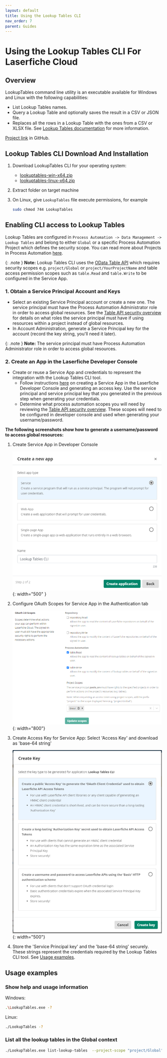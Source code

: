 ```yaml
---
layout: default
title: Using the Lookup Tables CLI
nav_order: 7
parent: Guides
---
```


<!--© 2024 Laserfiche.
See LICENSE-DOCUMENTATION and LICENSE-CODE in the project root for license information.-->

# Using the Lookup Tables CLI For Laserfiche Cloud

## Overview

LookupTables command line utility is an executable available for Windows and Linux with the following capabilities:

- List Lookup Tables names.
- Query a Lookup Table and optionally saves the result in a CSV or JSON file.
- Replaces all the rows in a Lookup Table with the ones from a CSV or XLSX file. See [Lookup Tables documentation](https://doc.laserfiche.com/laserfiche.documentation/en-us/Default.htm#../Subsystems/ProcessAutomation/Content/Resources/Entities/lookup-tables.htm) for more information.

[Project link](https://github.com/Laserfiche/lf-lookup-tables-cli) in GitHub.

## Lookup Tables CLI Download And Installation

1. Download LookupTables CLI for your operating system:

   - [lookuptables-win-x64.zip](./lookuptables-win-x64.zip)
   - [lookuptables-linux-x64.zip](./lookuptables-linux-x64.zip)

1. Extract folder on target machine
1. On Linux, give `LookupTables` file execute permissions, for example

   ```sh
   sudo chmod 744 LookupTables   
   ```

## Enabling CLI access to Lookup Tables

Lookup Tables are configured in `Process Automation -> Data Management -> Lookup Tables` and belong to either `Global` or a specific Process Automation Project which defines the security scope. You can read more about Projects in Process Automation [here](https://doc.laserfiche.com/laserfiche.documentation/en-us/Default.htm#../Subsystems/ProcessAutomation/Content/Resources/Teams/projects.htm?TocPath=Process%2520Automation%257CTeams%257CProjects%257C_____0).

{: .note }
**Note:** Lookup Tables CLI uses the [OData Table API](./../../api/odata-api-reference/) which requires security scopes e.g. `project/Global` or `project/YourProjectName` and table access permission scopes such as `table.Read` and `table.Write` to be configured in the Service App.

### 1. Obtain a Service Principal Account and Keys

- Select an existing Service Principal account or create a new one. The service principal must have the Process Automation Administrator role in order to access global resources. See the [Table API security overview](./../../api/odata-api-reference/#security) for details on what roles the service principal must have if using resources within a project instead of global resources.
- In Account Administration, generate a Service Principal key for the account (record the key string, you'll need it later).

{: .note }
**Note:** The service principal must have Process Automation Administrator role in order to access global resources.

### 2. Create an App in the Laserfiche Developer Console

- Create or reuse a Service App and credentials to represent the integration with the Lookup Tables CLI tool.
  - Follow instructions [here](./../../api/authentication/guide_oauth-service/) on creating a Service App in the Laserfiche Developer Console and generating an access key. Use the service principal and service principal key that you generated in the previous step when generating your credentials.
  - Determine what process automation scopes you will need by reviewing the [Table API security overview](./../../api/odata-api-reference/#security). These scopes will need to be configured in developer console and used when generating your username/password.

**The following screenshots show how to generate a username/password to access global resources:**

   1. Create Service App in Developer Console

      ![Create developer console application](./assets/images/DevConsoleCreateApp.png){: width="500" }

   1. Configure OAuth Scopes for Service App in the Authentication tab

      ![Set scopes in developer console](./assets/images/DevConsoleScopes.png){: width="800"}

   1. Create Access Key for Service App: Select 'Access Key' and download as 'base-64 string'

      ![Create key in developer console](./assets/images/DevConsoleCreateKey.png){: width="500"}

   1. Store the 'Service Principal key' and the 'base-64 string' securely. These strings represent the credentials required by the Lookup Tables CLI tool. See [Usage examples](#usage-examples).

## Usage examples

### Show help and usage information

Windows:

```sh
.\LookupTables.exe -?
```

Linux:

```sh
./LookupTables -?
```

### List all the lookup tables in the Global context

```sh
./LookupTables.exe list-lookup-tables  --project-scope "project/Global"  --service-principal-key "<ENTER Service Principal Key>" --access-key-base64string "<ENTER base-64 Access Key string>"
```
